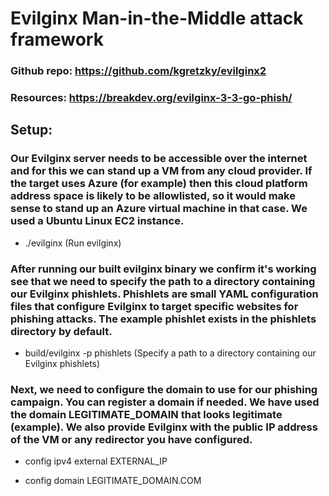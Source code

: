 # Evilginx Man-in-the-Middle attack framework

### Github repo: https://github.com/kgretzky/evilginx2

### Resources: https://breakdev.org/evilginx-3-3-go-phish/

## Setup:

### Our Evilginx server needs to be accessible over the internet and for this we can stand up a VM from any cloud provider. If the target uses Azure (for example) then this cloud platform address space is likely to be allowlisted, so it would make sense to stand up an Azure virtual machine in that case. We used a Ubuntu Linux EC2 instance.

 - ./evilginx (Run evilginx)

### After running our built evilginx binary we confirm it's working see that we need to specify the path to a directory containing our Evilginx phishlets. Phishlets are small YAML configuration files that configure Evilginx to target specific websites for phishing attacks. The example phishlet exists in the phishlets directory by default.

 - build/evilginx -p phishlets (Specify a path to a directory containing our Evilginx phishlets)

### Next, we need to configure the domain to use for our phishing campaign. You can register a domain if needed. We have used the domain LEGITIMATE_DOMAIN that looks legitimate (example). We also provide Evilginx with the public IP address of the VM or any redirector you have configured. 

 - config ipv4 external EXTERNAL_IP

 - config domain LEGITIMATE_DOMAIN.COM
